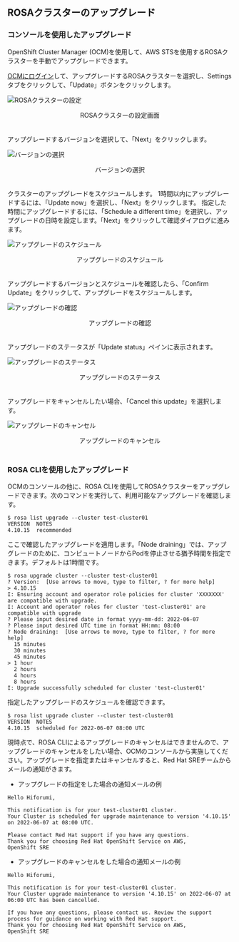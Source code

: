 ## ROSAクラスターのアップグレード

### コンソールを使用したアップグレード

OpenShift Cluster Manager (OCM)を使用して、AWS STSを使用するROSAクラスターを手動でアップグレードできます。

[OCMにログイン](https://console.redhat.com/openshift/)して、アップグレードするROSAクラスターを選択し、Settingsタブをクリックして、「Update」ボタンをクリックします。

![ROSAクラスターの設定](./images/rosa-settings.png)
<div style="text-align: center;">ROSAクラスターの設定画面</div>　　

アップグレードするバージョンを選択して、「Next」をクリックします。

![バージョンの選択](./images/version-select.png)
<div style="text-align: center;">バージョンの選択</div>　　

クラスターのアップグレードをスケジュールします。 1時間以内にアップグレードするには、「Update now」を選択し、「Next」をクリックします。
指定した時間にアップグレードするには、「Schedule a different time」を選択し、アップグレードの日時を設定します。「Next」をクリックして確認ダイアログに進みます。

![アップグレードのスケジュール](./images/schedule.png)
<div style="text-align: center;">アップグレードのスケジュール</div>　　

アップグレードするバージョンとスケジュールを確認したら、「Confirm Update」をクリックして、アップグレードをスケジュールします。

![アップグレードの確認](./images/confirm.png)
<div style="text-align: center;">アップグレードの確認</div>　

アップグレードのステータスが「Update status」ペインに表示されます。

![アップグレードのステータス](./images/status.png)
<div style="text-align: center;">アップグレードのステータス</div>　　

アップグレードをキャンセルしたい場合、「Cancel this update」を選択します。

![アップグレードのキャンセル](./images/cancel.png)
<div style="text-align: center;">アップグレードのキャンセル</div>　　

### ROSA CLIを使用したアップグレード

OCMのコンソールの他に、ROSA CLIを使用してROSAクラスターをアップグレードできます。次のコマンドを実行して、利用可能なアップグレードを確認します。
```
$ rosa list upgrade --cluster test-cluster01
VERSION  NOTES
4.10.15  recommended
```

ここで確認したアップグレードを適用します。「Node draining」では、アップグレードのために、コンピュートノードからPodを停止させる猶予時間を指定できます。デフォルトは1時間です。
```
$ rosa upgrade cluster --cluster test-cluster01
? Version:  [Use arrows to move, type to filter, ? for more help]
> 4.10.15
I: Ensuring account and operator role policies for cluster 'XXXXXXX' are compatible with upgrade.
I: Account and operator roles for cluster 'test-cluster01' are compatible with upgrade
? Please input desired date in format yyyy-mm-dd: 2022-06-07
? Please input desired UTC time in format HH:mm: 08:00
? Node draining:  [Use arrows to move, type to filter, ? for more help]
  15 minutes
  30 minutes
  45 minutes
> 1 hour
  2 hours
  4 hours
  8 hours
I: Upgrade successfully scheduled for cluster 'test-cluster01'
```

指定したアップグレードのスケジュールを確認できます。
```
$ rosa list upgrade cluster --cluster test-cluster01
VERSION  NOTES
4.10.15  scheduled for 2022-06-07 08:00 UTC
```

現時点で、ROSA CLIによるアップグレードのキャンセルはできませんので、アップグレードのキャンセルをしたい場合、OCMのコンソールから実施してください。アップグレードを指定またはキャンセルすると、Red Hat SREチームからメールの通知がきます。

- アップグレードの指定をした場合の通知メールの例
```
Hello Hiforumi,

This notification is for your test-cluster01 cluster.
Your Cluster is scheduled for upgrade maintenance to version '4.10.15' on 2022-06-07 at 08:00 UTC.

Please contact Red Hat support if you have any questions.
Thank you for choosing Red Hat OpenShift Service on AWS,
OpenShift SRE
```

- アップグレードのキャンセルをした場合の通知メールの例
```
Hello Hiforumi,

This notification is for your test-cluster01 cluster.
Your Cluster upgrade maintenance to version '4.10.15' on 2022-06-07 at 06:00 UTC has been cancelled.

If you have any questions, please contact us. Review the support process for guidance on working with Red Hat support.
Thank you for choosing Red Hat OpenShift Service on AWS,
OpenShift SRE
```
